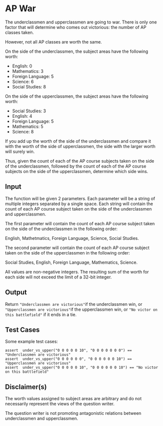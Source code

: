 # AP War

The underclassmen and upperclassmen are going to war. There is only one
factor that will determine who comes out victorious: the number of AP
classes taken.

However, not all AP classes are worth the same.

On the side of the underclassmen, the subject areas have the following
worth:

- English: 0
- Mathematics: 3
- Foreign Language: 5
- Science: 6
- Social Studies: 8

On the side of the upperclassmen, the subject areas have the following
worth:

- Social Studies: 3
- English: 4
- Foreign Language: 5
- Mathematics: 5
- Science: 8

If you add up the worth of the side of the underclassmen and compare it
with the worth of the side of upperclassmen, the side with the larger
worth will surely win.

Thus, given the count of each of the AP course subjects taken on the
side of the underclassmen, followed by the count of each of the AP
course subjects on the side of the upperclassmen, determine which side
wins.

## Input

The function will be given 2 parameters. Each parameter will be a string
of multiple integers separated by a single space. Each string will
contain the count of each AP course subject taken on the side of the
underclassmen and upperclassmen.

The first parameter will contain the count of each AP course subject
taken on the side of the underclassmen in the following order:

English, Mathetmatics, Foreign Language, Science, Social Studies.

The second parameter will contain the count of each AP course subject
taken on the side of the upperclassmen in the following order:

Social Studies, English, Foreign Language, Mathematics, Science.

All values are non-negative integers. The resulting sum of the worth for
each side will not exceed the limit of a 32-bit integer.

## Output

Return `"Underclassmen are victorious"`if the underclassmen win, or
`"Upperclassmen are victorious"`if the upperclassmen win, or
`"No victor on this battlefield"` if it ends in a tie.

## Test Cases

Some example test cases:

    assert  under_vs_upper("0 0 0 0 0 10", "0 0 0 0 0 0 0") == "Underclassmen are victorious"
    assert  under_vs_upper("0 0 0 0 0 0", "0 0 0 0 0 0 10") == "Upperclassmen are victorious"
    assert  under_vs_upper("0 0 0 0 0 10", "0 0 0 0 0 0 10") == "No victor on this battlefield"

## Disclaimer(s)

The worth values assigned to subject areas are arbitrary and do not
necessarily represent the views of the question writer.

The question writer is not promoting antagonistic relations between
underclassmen and upperclassmen.
